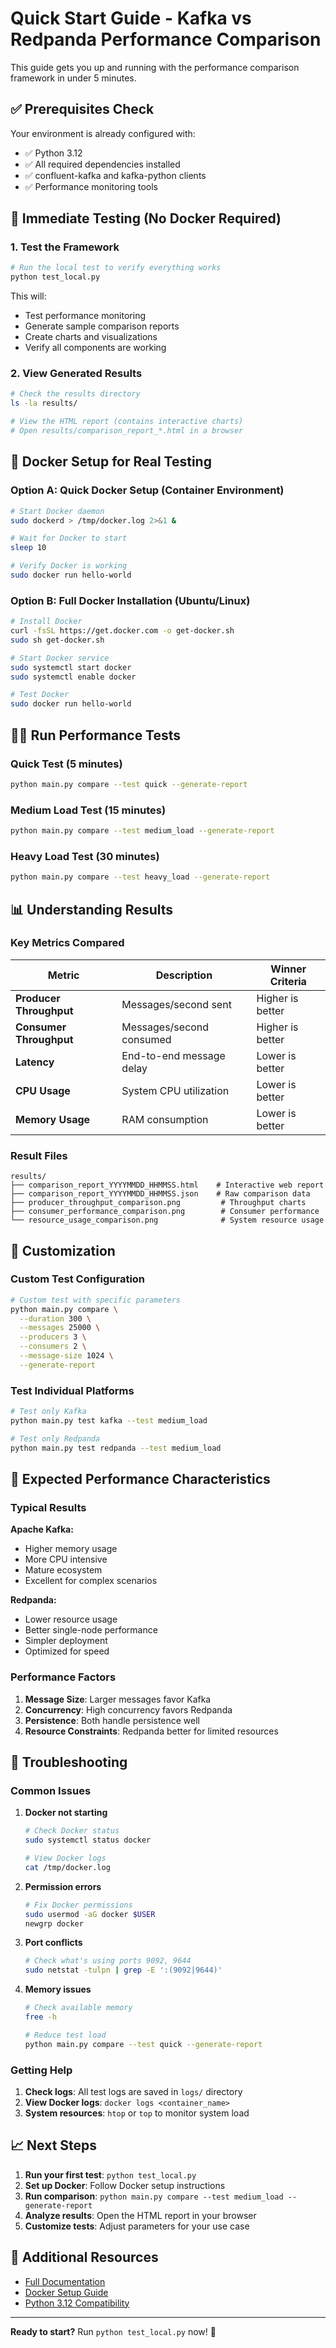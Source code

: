 
# Quick Start Guide - Kafka vs Redpanda Performance Comparison

This guide gets you up and running with the performance comparison framework in under 5 minutes.

## ✅ Prerequisites Check

Your environment is already configured with:
- ✅ Python 3.12
- ✅ All required dependencies installed
- ✅ confluent-kafka and kafka-python clients
- ✅ Performance monitoring tools

## 🚀 Immediate Testing (No Docker Required)

### 1. Test the Framework

```bash
# Run the local test to verify everything works
python test_local.py
```

This will:
- Test performance monitoring
- Generate sample comparison reports
- Create charts and visualizations
- Verify all components are working

### 2. View Generated Results

```bash
# Check the results directory
ls -la results/

# View the HTML report (contains interactive charts)
# Open results/comparison_report_*.html in a browser
```

## 🐳 Docker Setup for Real Testing

### Option A: Quick Docker Setup (Container Environment)

```bash
# Start Docker daemon
sudo dockerd > /tmp/docker.log 2>&1 &

# Wait for Docker to start
sleep 10

# Verify Docker is working
sudo docker run hello-world
```

### Option B: Full Docker Installation (Ubuntu/Linux)

```bash
# Install Docker
curl -fsSL https://get.docker.com -o get-docker.sh
sudo sh get-docker.sh

# Start Docker service
sudo systemctl start docker
sudo systemctl enable docker

# Test Docker
sudo docker run hello-world
```

## 🏃‍♂️ Run Performance Tests

### Quick Test (5 minutes)

```bash
python main.py compare --test quick --generate-report
```

### Medium Load Test (15 minutes)

```bash
python main.py compare --test medium_load --generate-report
```

### Heavy Load Test (30 minutes)

```bash
python main.py compare --test heavy_load --generate-report
```

## 📊 Understanding Results

### Key Metrics Compared

| Metric | Description | Winner Criteria |
|--------|-------------|-----------------|
| **Producer Throughput** | Messages/second sent | Higher is better |
| **Consumer Throughput** | Messages/second consumed | Higher is better |
| **Latency** | End-to-end message delay | Lower is better |
| **CPU Usage** | System CPU utilization | Lower is better |
| **Memory Usage** | RAM consumption | Lower is better |

### Result Files

```
results/
├── comparison_report_YYYYMMDD_HHMMSS.html    # Interactive web report
├── comparison_report_YYYYMMDD_HHMMSS.json    # Raw comparison data
├── producer_throughput_comparison.png         # Throughput charts
├── consumer_performance_comparison.png        # Consumer performance
└── resource_usage_comparison.png              # System resource usage
```

## 🔧 Customization

### Custom Test Configuration

```bash
# Custom test with specific parameters
python main.py compare \
  --duration 300 \
  --messages 25000 \
  --producers 3 \
  --consumers 2 \
  --message-size 1024 \
  --generate-report
```

### Test Individual Platforms

```bash
# Test only Kafka
python main.py test kafka --test medium_load

# Test only Redpanda
python main.py test redpanda --test medium_load
```

## 🎯 Expected Performance Characteristics

### Typical Results

**Apache Kafka:**
- Higher memory usage
- More CPU intensive
- Mature ecosystem
- Excellent for complex scenarios

**Redpanda:**
- Lower resource usage
- Better single-node performance
- Simpler deployment
- Optimized for speed

### Performance Factors

1. **Message Size**: Larger messages favor Kafka
2. **Concurrency**: High concurrency favors Redpanda
3. **Persistence**: Both handle persistence well
4. **Resource Constraints**: Redpanda better for limited resources

## 🐛 Troubleshooting

### Common Issues

1. **Docker not starting**
   ```bash
   # Check Docker status
   sudo systemctl status docker
   
   # View Docker logs
   cat /tmp/docker.log
   ```

2. **Permission errors**
   ```bash
   # Fix Docker permissions
   sudo usermod -aG docker $USER
   newgrp docker
   ```

3. **Port conflicts**
   ```bash
   # Check what's using ports 9092, 9644
   sudo netstat -tulpn | grep -E ':(9092|9644)'
   ```

4. **Memory issues**
   ```bash
   # Check available memory
   free -h
   
   # Reduce test load
   python main.py compare --test quick --generate-report
   ```

### Getting Help

1. **Check logs**: All test logs are saved in `logs/` directory
2. **View Docker logs**: `docker logs <container_name>`
3. **System resources**: `htop` or `top` to monitor system load

## 📈 Next Steps

1. **Run your first test**: `python test_local.py`
2. **Set up Docker**: Follow Docker setup instructions
3. **Run comparison**: `python main.py compare --test medium_load --generate-report`
4. **Analyze results**: Open the HTML report in your browser
5. **Customize tests**: Adjust parameters for your use case

## 🔗 Additional Resources

- [Full Documentation](README.md)
- [Docker Setup Guide](DOCKER_SETUP.md)
- [Python 3.12 Compatibility](README_PYTHON312.md)

---

**Ready to start?** Run `python test_local.py` now! 🚀

